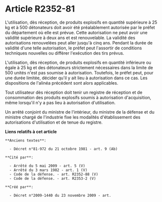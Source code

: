 # Article R2352-81

L'utilisation, dès réception, de produits explosifs en quantité supérieure à 25 kg et à 500 détonateurs doit avoir été
préalablement autorisée par le préfet du département où elle est prévue. Cette autorisation ne peut avoir une validité
supérieure à deux ans et est renouvelable. La validité des autorisations renouvelées peut aller jusqu'à cinq ans. Pendant la
durée de validité d'une telle autorisation, le préfet peut l'assortir de conditions techniques nouvelles ou différer
l'exécution des tirs prévus.

L'utilisation, dès réception, de produits explosifs en quantité inférieure ou égale à 25 kg et des détonateurs strictement
nécessaires dans la limite de 500 unités n'est pas soumise à autorisation. Toutefois, le préfet peut, pour une durée limitée,
décider qu'il y ait lieu à autorisation dans ce cas. Les dispositions de l'alinéa précédent sont alors applicables.

Tout utilisateur dès réception doit tenir un registre de réception et de consommation des produits explosifs soumis à
autorisation d'acquisition, même lorsqu'il n'y a pas lieu à autorisation d'utilisation.

Un arrêté conjoint du ministre de l'intérieur, du ministre de la défense et du ministre chargé de l'industrie fixe les
modalités d'établissement des autorisations d'utilisation et de tenue du registre.

**Liens relatifs à cet article**

	**Anciens textes**:

	  - Décret n°81-972 du 21 octobre 1981 - art. 9 (Ab)

	**Cité par**:

	  - Arrêté du 5 mai 2009 - art. 5 (V)
	  - Arrêté du 3 mars 1982 - art. 1 (V)
	  - Code de la défense. - art. R2352-88 (V)
	  - Code de la défense. - art. R2353-2 (V)

	**Créé par**:

	  - Décret n°2009-1440 du 23 novembre 2009 - art.
